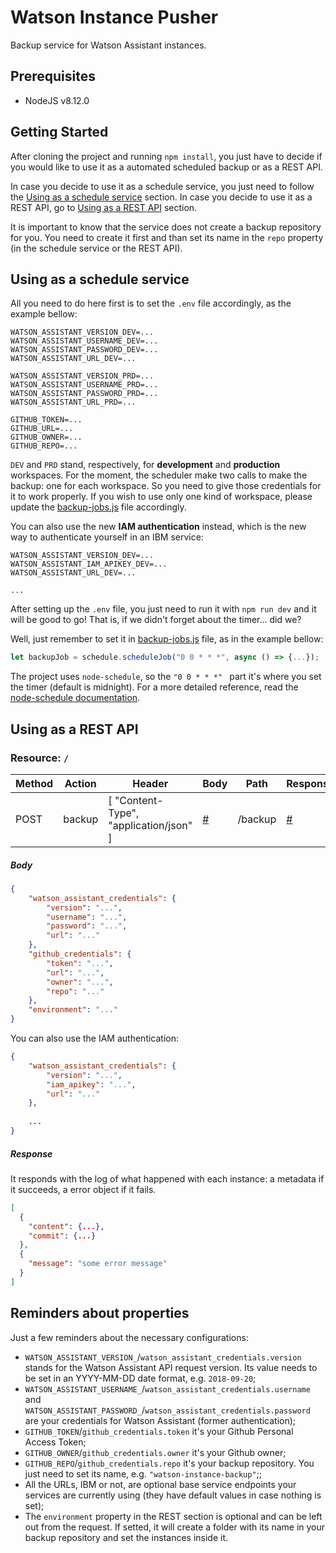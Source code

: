 # Watson Instance Pusher

Backup service for Watson Assistant instances.

## Prerequisites

* NodeJS v8.12.0

## Getting Started

After cloning the project and running `npm install`, you just have to decide if you would like to use it as a automated scheduled backup or as a REST API.

In case you decide to use it as a schedule service, you just need to follow the [Using as a schedule service](#using-as-a-schedule-service) section. In case you decide to use it as a REST API, go to [Using as a REST API](#using-as-a-rest-api) section.

It is important to know that the service does not create a backup repository for you. You need to create it first and than set its name in the `repo` property (in the schedule service or the REST API).

## Using as a schedule service

All you need to do here first is to set the `.env` file accordingly, as the example bellow:

```env
WATSON_ASSISTANT_VERSION_DEV=...
WATSON_ASSISTANT_USERNAME_DEV=...
WATSON_ASSISTANT_PASSWORD_DEV=...
WATSON_ASSISTANT_URL_DEV=...

WATSON_ASSISTANT_VERSION_PRD=...
WATSON_ASSISTANT_USERNAME_PRD=...
WATSON_ASSISTANT_PASSWORD_PRD=...
WATSON_ASSISTANT_URL_PRD=...

GITHUB_TOKEN=...
GITHUB_URL=...
GITHUB_OWNER=...
GITHUB_REPO=...
```

`DEV` and `PRD` stand, respectively, for **development** and **production** workspaces. For the moment, the scheduler make two calls to make the backup: one for each workspace. So you need to give those credentials for it to work properly. If you wish to use only one kind of workspace, please update the [backup-jobs.js](/src/jobs/backup-job.js) file accordingly.

You can also use the new **IAM authentication** instead, which is the new way to authenticate yourself in an IBM service:

```env
WATSON_ASSISTANT_VERSION_DEV=...
WATSON_ASSISTANT_IAM_APIKEY_DEV=...
WATSON_ASSISTANT_URL_DEV=...

...
```

After setting up the `.env` file, you just need to run it with `npm run dev` and it will be good to go! That is, if we didn't forget about the timer... did we?

Well, just remember to set it in [backup-jobs.js](/src/jobs/backup-job.js) file, as in the example bellow:

```javascript
let backupJob = schedule.scheduleJob("0 0 * * *", async () => {...});
```

The project uses `node-schedule`, so the `"0 0 * * *" ` part it's where you set the timer (default is midnight). For a more detailed reference, read the [node-schedule documentation](https://github.com/node-schedule/node-schedule/blob/master/README.md).

## Using as a REST API
### Resource: `/`

| Method  | Action        | Header                                 | Body                  | Path       | Response              |
| ------  | ------        | ------                                 | ------                | ------     | ------                |
| POST    | backup        | [ "Content-Type", "application/json" ] | [#](#body)            | /backup    | [#](#response)        |

##### Body

```json
{
    "watson_assistant_credentials": {
        "version": "...",
        "username": "...",
        "password": "...",
        "url": "..."
    },
    "github_credentials": {
        "token": "...",
        "url": "...",
        "owner": "...",
        "repo": "..."
    },
    "environment": "..."
}
```

You can also use the IAM authentication:

```json
{
    "watson_assistant_credentials": {
        "version": "...",
        "iam_apikey": "...",
        "url": "..."
    },
    
    ...
}
```

##### Response

It responds with the log of what happened with each instance: a metadata if it succeeds, a error object if it fails.

```json
[
  {
    "content": {...},
    "commit": {...}
  },
  {
    "message": "some error message"
  }
]
```

## Reminders about properties

Just a few reminders about the necessary configurations:

* `WATSON_ASSISTANT_VERSION_`/`watson_assistant_credentials.version` stands for the Watson Assistant API request version. Its value needs to be set in an YYYY-MM-DD date format, e.g. `2018-09-20`;
* `WATSON_ASSISTANT_USERNAME_`/`watson_assistant_credentials.username` and `WATSON_ASSISTANT_PASSWORD_`/`watson_assistant_credentials.password` are your credentials for Watson Assistant (former authentication);
* `GITHUB_TOKEN`/`github_credentials.token` it's your Github Personal Access Token;
* `GITHUB_OWNER`/`github_credentials.owner` it's your Github owner;
* `GITHUB_REPO`/`github_credentials.repo` it's your backup repository. You just need to set its name, e.g. `"watson-instance-backup"`;;
* All the URLs, IBM or not, are optional base service endpoints your services are currently using (they have default values in case nothing is set);
* The `environment` property in the REST section is optional and can be left out from the request. If setted, it will create a folder with its name in your backup repository and set the instances inside it.
